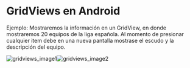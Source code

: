 # GridViews en Android

Ejemplo:
Mostraremos la información en un GridView, en donde mostraremos 20 equipos de la liga española. Al momento de presionar cualquier  item debe en una nueva pantalla mostrase el escudo y la descripción del equipo.

![gridviews_image1](https://user-images.githubusercontent.com/25255847/64481934-95d33780-d1a4-11e9-8694-8b5530f441d0.PNG)![gridviews_image2](https://user-images.githubusercontent.com/25255847/64481935-966bce00-d1a4-11e9-8baf-c3dd63fabbd5.PNG)
